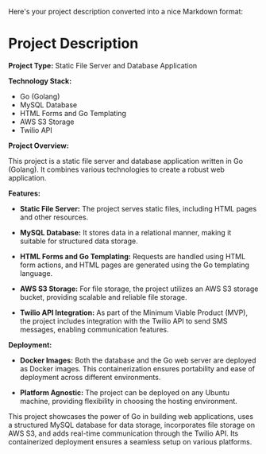 Here's your project description converted into a nice Markdown format:

# Project Description

**Project Type:** Static File Server and Database Application

**Technology Stack:**
- Go (Golang)
- MySQL Database
- HTML Forms and Go Templating
- AWS S3 Storage
- Twilio API

**Project Overview:**

This project is a static file server and database application written in Go (Golang). It combines various technologies to create a robust web application.

**Features:**

- **Static File Server:** The project serves static files, including HTML pages and other resources.

- **MySQL Database:** It stores data in a relational manner, making it suitable for structured data storage.

- **HTML Forms and Go Templating:** Requests are handled using HTML form actions, and HTML pages are generated using the Go templating language.

- **AWS S3 Storage:** For file storage, the project utilizes an AWS S3 storage bucket, providing scalable and reliable file storage.

- **Twilio API Integration:** As part of the Minimum Viable Product (MVP), the project includes integration with the Twilio API to send SMS messages, enabling communication features.

**Deployment:**

- **Docker Images:** Both the database and the Go web server are deployed as Docker images. This containerization ensures portability and ease of deployment across different environments.

- **Platform Agnostic:** The project can be deployed on any Ubuntu machine, providing flexibility in choosing the hosting environment.

This project showcases the power of Go in building web applications, uses a structured MySQL database for data storage, incorporates file storage on AWS S3, and adds real-time communication through the Twilio API. Its containerized deployment ensures a seamless setup on various platforms.